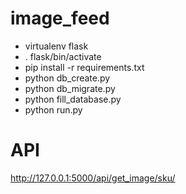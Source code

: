 # image_feed

- virtualenv flask
- . flask/bin/activate
- pip install -r requirements.txt
- python db_create.py
- python db_migrate.py
- python fill_database.py
- python run.py

# API

http://127.0.0.1:5000/api/get_image/sku/
